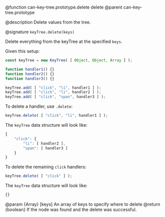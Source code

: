 @function can-key-tree.prototype.delete delete
@parent can-key-tree.prototype

@description Delete values from the tree.

@signature `keyTree.delete(keys)`

Delete everything from the keyTree at the specified `keys`.

Given this setup:

```js
const keyTree = new KeyTree( [ Object, Object, Array ] );

function handler1() {}
function handler2() {}
function handler3() {}

keyTree.add( [ "click", "li", handler1 ] );
keyTree.add( [ "click", "li", handler2 ] );
keyTree.add( [ "click", "span", handler3 ] );
```

To delete a handler, use `.delete`:

```js
keyTree.delete( [ "click", "li", handler1 ] );
```

The `keyTree` data structure will look like:

```js
{
	"click": {
		"li": [ handler2 ],
		"span": [ handler3 ]
	}
}
```

To delete the remaining `click` handlers:

```js
keyTree.delete( [ "click" ] );
```

The `keyTree` data structure will look like:

```js
{}
```

@param {Array} [keys] An array of keys to specify where to delete
@return {boolean} If the node was found and the delete was successful.
